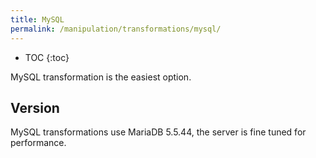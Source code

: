 ```yaml
---
title: MySQL
permalink: /manipulation/transformations/mysql/
---
```


* TOC
{:toc}

MySQL transformation is the easiest option.  

## Version

MySQL transformations use MariaDB 5.5.44, the server is fine tuned for performance.  
